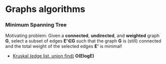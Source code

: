 # Graphs algorithms
### Minimum Spanning Tree
Motivating problem: Given a **connected**, **undirected**, and **weighted** graph **G**, select
a subset of edges **E'∈G** such that the graph **G** is (still) connected and the total weight
of the selected edges **E'** is minimal!
- [Kruskal (edge list, union find)](https://github.com/yusnier/algorithms/blob/main/cpp/graphs/minimum_spanning_tree/kruskal_edge_list.cpp) **O(ElogE)**
